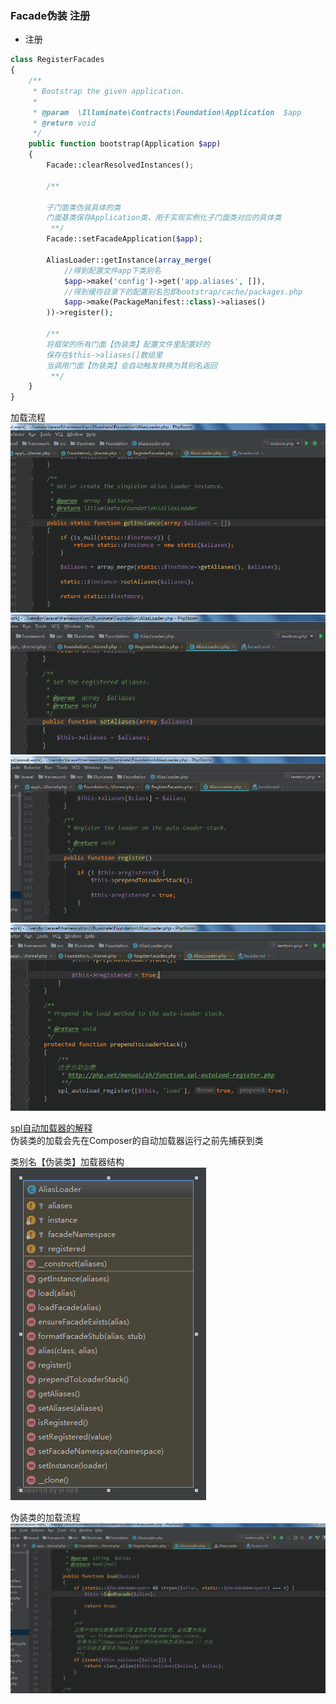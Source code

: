 ### Facade伪装 注册  
 - 注册  
 ```php  
 class RegisterFacades
 {
     /**
      * Bootstrap the given application.
      *
      * @param  \Illuminate\Contracts\Foundation\Application  $app
      * @return void
      */
     public function bootstrap(Application $app)
     {
         Facade::clearResolvedInstances();
 
         /**
 
         子门面类伪装具体的类
         门面基类保存Application类，用于实现实例化子门面类对应的具体类
          **/
         Facade::setFacadeApplication($app);
 
         AliasLoader::getInstance(array_merge(
             //得到配置文件app下类别名
             $app->make('config')->get('app.aliases', []),
             //得到缓存目录下的配置别名包即bootstrap/cache/packages.php
             $app->make(PackageManifest::class)->aliases()
         ))->register();
 
         /**
         将框架的所有门面【伪装类】配置文件里配置好的
         保存在$this->aliases[]数组里
         当调用门面【伪装类】会自动触发转换为其别名返回
          **/
     }
 }
 ```   
 加载流程  
 ![loader](images/facada/reg1.png)
 ![loader](images/facada/reg2.png)
 ![loader](images/facada/reg3.png)
 ![loader](images/facada/reg4.png)


[spl自动加载器的解释](http://php.net/manual/zh/function.spl-autoload-register.php)  
伪装类的加载会先在Composer的自动加载器运行之前先捕获到类  

类别名【伪装类】加载器结构  
 ![loader](images/facada/AliasLoader.png)  
 
伪装类的加载流程  
 ![loader](images/facada/loader1.png)  
 
 